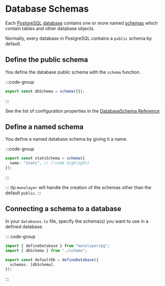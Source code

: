 # Database Schemas

Each [PostgreSQL](https://www.postgresql.org) [database](./../glossary.md#database) contains one or more named [schemas](./../glossary.md#schema) which contain tables and other database objects.

Normally, every database in PostgreSQL contains a `public` schema by default.

## Define the public schema

You define the database public schema with the `schema` function.

:::code-group
```ts [schema.ts]
export const dbSchema = schema({});
```
:::

See the list of configuration properties in the [DatabaseSchema Reference](./../../reference/api/pg/type-aliases/DatabaseSchema.md#type-declaration)

## Define a named schema

You define a named database schema by giving it a name.

:::code-group
```ts [schema.ts]
export const statsSchema = schema({
  name: "stats", // [!code highlight]
});
```
:::

::: tip
`monolayer` will handle the creation of the schemas other than the default `public`.
:::

## Connecting a schema to a database

In your `databases.ts` file, specify the schema(s) you want to use in a defined database.

::: code-group
```ts [databases.ts]
import { defineDatabase } from "monolayer/pg";
import { dbSchema } from "./schema";

export const defaultDb = defineDatabase({
  schemas: [dbSchema],
});
```
:::
